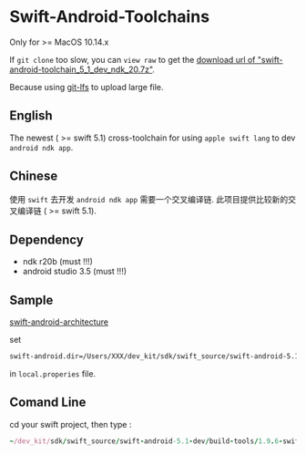 # Swift-Android-Toolchains

Only for >= MacOS 10.14.x

If `git clone` too slow, you can `view raw` to get the [download url of "swift-android-toolchain_5_1_dev_ndk_20.7z"](https://media.githubusercontent.com/media/Guang1234567/swift_android_toolchains/master/swift-android-toolchain_5_1_dev_ndk_20.7z).

Because using [git-lfs](https://git-lfs.github.com/) to upload large file.

## English

The newest ( >= swift 5.1) cross-toolchain for using `apple swift lang` to dev `android ndk app`.


## Chinese

使用 `swift` 去开发 `android ndk app` 需要一个交叉编译链.
此项目提供比较新的交叉编译链 ( >= swift 5.1).

## Dependency

-  ndk r20b   (must !!!)
-  android studio 3.5  (must !!!)

## Sample

[swift-android-architecture](https://github.com/Guang1234567/swift-android-architecture)

set 

```bash
swift-android.dir=/Users/XXX/dev_kit/sdk/swift_source/swift-android-5.1-dev
```
in `local.properies` file.


## Comand Line

cd your swift project, then type :

```ruby
~/dev_kit/sdk/swift_source/swift-android-5.1-dev/build-tools/1.9.6-swift5/swift-build --configuration debug -Xswiftc -DDEBUG -Xswiftc -g -v
```
